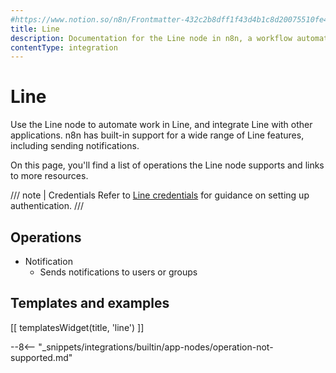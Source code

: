 ```yaml
---
#https://www.notion.so/n8n/Frontmatter-432c2b8dff1f43d4b1c8d20075510fe4
title: Line
description: Documentation for the Line node in n8n, a workflow automation platform. Includes details of operations and configuration, and links to examples and credentials information.
contentType: integration
---
```


# Line

Use the Line node to automate work in Line, and integrate Line with other applications. n8n has built-in support for a wide range of Line features, including sending notifications. 

On this page, you'll find a list of operations the Line node supports and links to more resources.

/// note | Credentials
Refer to [Line credentials](/integrations/builtin/credentials/line/) for guidance on setting up authentication. 
///

## Operations

* Notification
    * Sends notifications to users or groups

## Templates and examples

<!-- see https://www.notion.so/n8n/Pull-in-templates-for-the-integrations-pages-37c716837b804d30a33b47475f6e3780 -->
[[ templatesWidget(title, 'line') ]]

--8<-- "_snippets/integrations/builtin/app-nodes/operation-not-supported.md"
